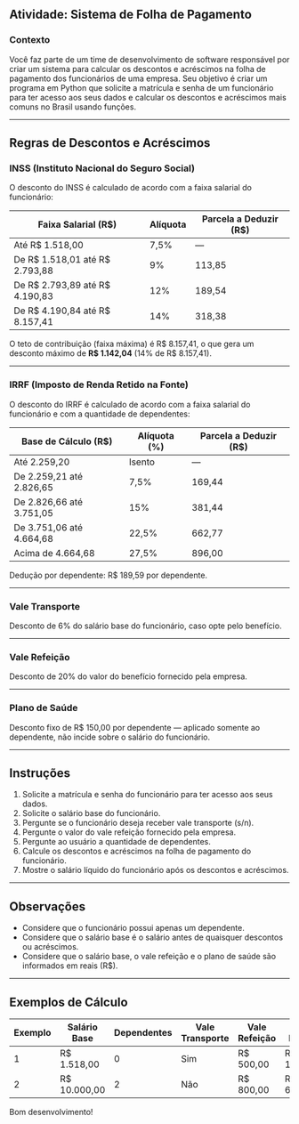 ## Atividade: Sistema de Folha de Pagamento

### Contexto

Você faz parte de um time de desenvolvimento de software responsável por criar um sistema para calcular os descontos e acréscimos na folha de pagamento dos funcionários de uma empresa. Seu objetivo é criar um programa em Python que solicite a matrícula e senha de um funcionário para ter acesso aos seus dados e calcular os descontos e acréscimos mais comuns no Brasil usando funções.

---

## Regras de Descontos e Acréscimos

### INSS (Instituto Nacional do Seguro Social)

O desconto do INSS é calculado de acordo com a faixa salarial do funcionário:

| Faixa Salarial (R$)                   | Alíquota | Parcela a Deduzir (R$) |
|--------------------------------------|----------|-------------------------|
| Até R$ 1.518,00                       | 7,5%     | —                       |
| De R$ 1.518,01 até R$ 2.793,88        | 9%       | 113,85                  |
| De R$ 2.793,89 até R$ 4.190,83        | 12%      | 189,54                  |
| De R$ 4.190,84 até R$ 8.157,41        | 14%      | 318,38                  |


O teto de contribuição (faixa máxima) é R$ 8.157,41, o que gera um desconto máximo de **R$ 1.142,04** (14% de R$ 8.157,41).

---

### IRRF (Imposto de Renda Retido na Fonte)

O desconto do IRRF é calculado de acordo com a faixa salarial do funcionário e com a quantidade de dependentes:

| Base de Cálculo (R$)              | Alíquota (%) | Parcela a Deduzir (R$) |
|----------------------------------|--------------|-------------------------|
| Até 2.259,20                     | Isento       | —                       |
| De 2.259,21 até 2.826,65         | 7,5%         | 169,44                  |
| De 2.826,66 até 3.751,05         | 15%          | 381,44                  |
| De 3.751,06 até 4.664,68         | 22,5%        | 662,77                  |
| Acima de 4.664,68                | 27,5%        | 896,00                  |


Dedução por dependente: R$ 189,59 por dependente.

---

### Vale Transporte

Desconto de 6% do salário base do funcionário, caso opte pelo benefício.

---

### Vale Refeição

Desconto de 20% do valor do benefício fornecido pela empresa.

---

### Plano de Saúde

Desconto fixo de R$ 150,00 por dependente — aplicado somente ao dependente, não incide sobre o salário do funcionário.

---

## Instruções

1.  Solicite a matrícula e senha do funcionário para ter acesso aos seus dados.
2.  Solicite o salário base do funcionário.
3.  Pergunte se o funcionário deseja receber vale transporte (s/n).
4.  Pergunte o valor do vale refeição fornecido pela empresa.
4.  Pergunte ao usuário a quantidade de dependentes.
5.  Calcule os descontos e acréscimos na folha de pagamento do funcionário.
6.  Mostre o salário líquido do funcionário após os descontos e acréscimos.

---

## Observações

* Considere que o funcionário possui apenas um dependente.
* Considere que o salário base é o salário antes de quaisquer descontos ou acréscimos.
* Considere que o salário base, o vale refeição e o plano de saúde são informados em reais (R$).

---

## Exemplos de Cálculo

| Exemplo | Salário Base | Dependentes | Vale Transporte | Vale Refeição | Salário Líquido |
|---------|--------------|-------------|------------------|----------------|------------------|
| 1       | R$ 1.518,00  | 0           | Sim              | R$ 500,00      | R$ 1.190,30      |
| 2       | R$ 10.000,00 | 2           | Não              | R$ 800,00      | R$ 6.118,13      |**


Bom desenvolvimento!

